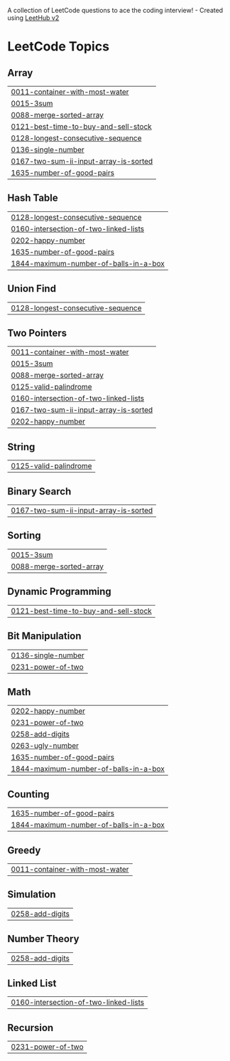 A collection of LeetCode questions to ace the coding interview! - Created using [LeetHub v2](https://github.com/arunbhardwaj/LeetHub-2.0)
<!---LeetCode Topics Start-->
# LeetCode Topics
## Array
|  |
| ------- |
| [0011-container-with-most-water](https://github.com/Vashuki2004/LeetCode_Daily/tree/master/0011-container-with-most-water) |
| [0015-3sum](https://github.com/Vashuki2004/LeetCode_Daily/tree/master/0015-3sum) |
| [0088-merge-sorted-array](https://github.com/Vashuki2004/LeetCode_Daily/tree/master/0088-merge-sorted-array) |
| [0121-best-time-to-buy-and-sell-stock](https://github.com/Vashuki2004/LeetCode_Daily/tree/master/0121-best-time-to-buy-and-sell-stock) |
| [0128-longest-consecutive-sequence](https://github.com/Vashuki2004/LeetCode_Daily/tree/master/0128-longest-consecutive-sequence) |
| [0136-single-number](https://github.com/Vashuki2004/LeetCode_Daily/tree/master/0136-single-number) |
| [0167-two-sum-ii-input-array-is-sorted](https://github.com/Vashuki2004/LeetCode_Daily/tree/master/0167-two-sum-ii-input-array-is-sorted) |
| [1635-number-of-good-pairs](https://github.com/Vashuki2004/LeetCode_Daily/tree/master/1635-number-of-good-pairs) |
## Hash Table
|  |
| ------- |
| [0128-longest-consecutive-sequence](https://github.com/Vashuki2004/LeetCode_Daily/tree/master/0128-longest-consecutive-sequence) |
| [0160-intersection-of-two-linked-lists](https://github.com/Vashuki2004/LeetCode_Daily/tree/master/0160-intersection-of-two-linked-lists) |
| [0202-happy-number](https://github.com/Vashuki2004/LeetCode_Daily/tree/master/0202-happy-number) |
| [1635-number-of-good-pairs](https://github.com/Vashuki2004/LeetCode_Daily/tree/master/1635-number-of-good-pairs) |
| [1844-maximum-number-of-balls-in-a-box](https://github.com/Vashuki2004/LeetCode_Daily/tree/master/1844-maximum-number-of-balls-in-a-box) |
## Union Find
|  |
| ------- |
| [0128-longest-consecutive-sequence](https://github.com/Vashuki2004/LeetCode_Daily/tree/master/0128-longest-consecutive-sequence) |
## Two Pointers
|  |
| ------- |
| [0011-container-with-most-water](https://github.com/Vashuki2004/LeetCode_Daily/tree/master/0011-container-with-most-water) |
| [0015-3sum](https://github.com/Vashuki2004/LeetCode_Daily/tree/master/0015-3sum) |
| [0088-merge-sorted-array](https://github.com/Vashuki2004/LeetCode_Daily/tree/master/0088-merge-sorted-array) |
| [0125-valid-palindrome](https://github.com/Vashuki2004/LeetCode_Daily/tree/master/0125-valid-palindrome) |
| [0160-intersection-of-two-linked-lists](https://github.com/Vashuki2004/LeetCode_Daily/tree/master/0160-intersection-of-two-linked-lists) |
| [0167-two-sum-ii-input-array-is-sorted](https://github.com/Vashuki2004/LeetCode_Daily/tree/master/0167-two-sum-ii-input-array-is-sorted) |
| [0202-happy-number](https://github.com/Vashuki2004/LeetCode_Daily/tree/master/0202-happy-number) |
## String
|  |
| ------- |
| [0125-valid-palindrome](https://github.com/Vashuki2004/LeetCode_Daily/tree/master/0125-valid-palindrome) |
## Binary Search
|  |
| ------- |
| [0167-two-sum-ii-input-array-is-sorted](https://github.com/Vashuki2004/LeetCode_Daily/tree/master/0167-two-sum-ii-input-array-is-sorted) |
## Sorting
|  |
| ------- |
| [0015-3sum](https://github.com/Vashuki2004/LeetCode_Daily/tree/master/0015-3sum) |
| [0088-merge-sorted-array](https://github.com/Vashuki2004/LeetCode_Daily/tree/master/0088-merge-sorted-array) |
## Dynamic Programming
|  |
| ------- |
| [0121-best-time-to-buy-and-sell-stock](https://github.com/Vashuki2004/LeetCode_Daily/tree/master/0121-best-time-to-buy-and-sell-stock) |
## Bit Manipulation
|  |
| ------- |
| [0136-single-number](https://github.com/Vashuki2004/LeetCode_Daily/tree/master/0136-single-number) |
| [0231-power-of-two](https://github.com/Vashuki2004/LeetCode_Daily/tree/master/0231-power-of-two) |
## Math
|  |
| ------- |
| [0202-happy-number](https://github.com/Vashuki2004/LeetCode_Daily/tree/master/0202-happy-number) |
| [0231-power-of-two](https://github.com/Vashuki2004/LeetCode_Daily/tree/master/0231-power-of-two) |
| [0258-add-digits](https://github.com/Vashuki2004/LeetCode_Daily/tree/master/0258-add-digits) |
| [0263-ugly-number](https://github.com/Vashuki2004/LeetCode_Daily/tree/master/0263-ugly-number) |
| [1635-number-of-good-pairs](https://github.com/Vashuki2004/LeetCode_Daily/tree/master/1635-number-of-good-pairs) |
| [1844-maximum-number-of-balls-in-a-box](https://github.com/Vashuki2004/LeetCode_Daily/tree/master/1844-maximum-number-of-balls-in-a-box) |
## Counting
|  |
| ------- |
| [1635-number-of-good-pairs](https://github.com/Vashuki2004/LeetCode_Daily/tree/master/1635-number-of-good-pairs) |
| [1844-maximum-number-of-balls-in-a-box](https://github.com/Vashuki2004/LeetCode_Daily/tree/master/1844-maximum-number-of-balls-in-a-box) |
## Greedy
|  |
| ------- |
| [0011-container-with-most-water](https://github.com/Vashuki2004/LeetCode_Daily/tree/master/0011-container-with-most-water) |
## Simulation
|  |
| ------- |
| [0258-add-digits](https://github.com/Vashuki2004/LeetCode_Daily/tree/master/0258-add-digits) |
## Number Theory
|  |
| ------- |
| [0258-add-digits](https://github.com/Vashuki2004/LeetCode_Daily/tree/master/0258-add-digits) |
## Linked List
|  |
| ------- |
| [0160-intersection-of-two-linked-lists](https://github.com/Vashuki2004/LeetCode_Daily/tree/master/0160-intersection-of-two-linked-lists) |
## Recursion
|  |
| ------- |
| [0231-power-of-two](https://github.com/Vashuki2004/LeetCode_Daily/tree/master/0231-power-of-two) |
<!---LeetCode Topics End-->